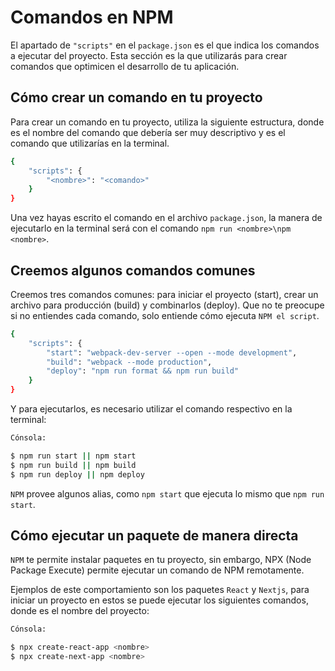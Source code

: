 # Comandos en NPM

El apartado de `"scripts"` en el `package.json` es el que indica los comandos a ejecutar del proyecto. Esta sección es la que utilizarás para crear comandos que optimicen el desarrollo de tu aplicación.

## Cómo crear un comando en tu proyecto

Para crear un comando en tu proyecto, utiliza la siguiente estructura, donde es el nombre del comando que debería ser muy descriptivo y es el comando que utilizarías en la terminal.

```bash
{
    "scripts": {
        "<nombre>": "<comando>"
    }
}
```

Una vez hayas escrito el comando en el archivo `package.json`, la manera de ejecutarlo en la terminal será con el comando `npm run <nombre>\npm <nombre>`.

## Creemos algunos comandos comunes

Creemos tres comandos comunes: para iniciar el proyecto (start), crear un archivo para producción (build) y combinarlos (deploy). Que no te preocupe si no entiendes cada comando, solo entiende cómo ejecuta `NPM el script`.

```bash
{
    "scripts": {
        "start": "webpack-dev-server --open --mode development",
        "build": "webpack --mode production",
        "deploy": "npm run format && npm run build"
    }
}
```

Y para ejecutarlos, es necesario utilizar el comando respectivo en la terminal:

```bash
Cónsola:

$ npm run start || npm start
$ npm run build || npm build
$ npm run deploy || npm deploy
```

`NPM` provee algunos alias, como `npm start` que ejecuta lo mismo que `npm run start`.

## Cómo ejecutar un paquete de manera directa

`NPM` te permite instalar paquetes en tu proyecto, sin embargo, NPX (Node Package Execute) permite ejecutar un comando de NPM remotamente.

Ejemplos de este comportamiento son los paquetes `React` y `Nextjs`, para iniciar un proyecto en estos se puede ejecutar los siguientes comandos, donde es el nombre del proyecto:

```bash
Cónsola:

$ npx create-react-app <nombre>
$ npx create-next-app <nombre>
```
